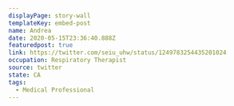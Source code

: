 ```yaml
---
displayPage: story-wall
templateKey: embed-post
name: Andrea
date: 2020-05-15T23:36:40.888Z
featuredpost: true
link: https://twitter.com/seiu_uhw/status/1249783254435201024
occupation: Respiratory Therapist
source: twitter
state: CA
tags:
  - Medical Professional
---
```

